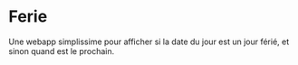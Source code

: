 # Ferie

Une webapp simplissime pour afficher si la date du jour est un jour férié, et sinon quand est le prochain.
